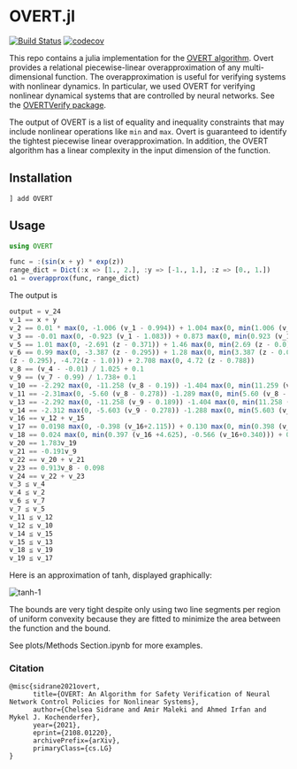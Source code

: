 # OVERT.jl

[![Build Status](https://github.com/sisl/OVERT.jl/workflows/CI/badge.svg)](https://github.com/sisl/OVERT.jl/actions)
[![codecov](https://codecov.io/gh/sisl/OVERT.jl/branch/master/graph/badge.svg)](https://codecov.io/gh/sisl/OVERT.jl)


This repo contains a julia implementation for the [OVERT algorithm](https://arxiv.org/abs/2108.01220). Overt provides a relational piecewise-linear overapproximation of any multi-dimensional function. 
The overapproximation is useful for verifying systems with nonlinear dynamics. 
In particular, we used OVERT for verifying nonlinear dynamical systems that are controlled by neural networks. See the [OVERTVerify package](https://github.com/sisl/OVERTVerify.jl).

The output of OVERT is a list of equality and inequality constraints that may include nonlinear operations like `min` and `max`. Overt is guaranteed to identify the tightest piecewise linear overapproximation. In addition, the OVERT algorithm has a linear complexity in the input dimension of the function.

## Installation
```
] add OVERT
```


## Usage
```julia
using OVERT

func = :(sin(x + y) * exp(z))
range_dict = Dict(:x => [1., 2.], :y => [-1., 1.], :z => [0., 1.])
o1 = overapprox(func, range_dict)

```
The output is
```julia
output = v_24
v_1 == x + y
v_2 == 0.01 * max(0, -1.006 (v_1 - 0.994)) + 1.004 max(0, min(1.006 (v_1 - 0.0), -0.883 (v_1 - 2.126))) + 1.015 max(0, min(0.883 (v_1 - 0.994), -1.144 (v_1 - 3.0))) + 0.151max(0, 1.145 (v_1 - 2.126))
v_3 == -0.01 max(0, -0.923 (v_1 - 1.083)) + 0.873 max(0, min(0.923 (v_1 - 0.0), -1.130 (v_1 - 1.968))) + 0.912 max(0, min(1.130 (v_1 - 1.083), -0.970 (v_1 - 3.0))) + 0.131 max(0, 0.967 (v_1 -1.967))
v_5 == 1.01 max(0, -2.691 (z - 0.371)) + 1.46 max(0, min(2.69 (z - 0.0), -3.02(z - 0.702))) + 2.028 max(0, min(3.024 (z - 0.37), -3.35 (z - 1.0))) + 2.72 max(0, 3.357 (z - 0.702))
v_6 == 0.99 max(0, -3.387 (z - 0.295)) + 1.28 max(0, min(3.387 (z - 0.0), -2.03 (z - 0.788))) + 2.132 max(0, min(2.028
(z - 0.295), -4.72(z - 1.0))) + 2.708 max(0, 4.72 (z - 0.788))
v_8 == (v_4 - -0.01) / 1.025 + 0.1
v_9 == (v_7 - 0.99) / 1.738+ 0.1
v_10 == -2.292 max(0, -11.258 (v_8 - 0.19)) -1.404 max(0, min(11.259 (v_8 - 0.1), -2.138(v_8 - 0.657))) -0.298 max(0, min(2.13 (v_8 - 0.189), -2.255 (v_8 - 1.1))) + 0.105 max(0, 2.255(v_8 - 0.656))
v_11 == -2.31max(0, -5.60 (v_8 - 0.278)) -1.289 max(0, min(5.60 (v_8 - 0.1), -3.129 (v_8 - 0.598))) -0.524 max(0, min(3.129 (v_8 - 0.278), -1.992(v_8 - 1.1))) + 0.0853 max(0, 1.99 (v_8 - 0.598))
v_13 == -2.292 max(0, -11.258 (v_9 - 0.189)) -1.404 max(0, min(11.258 (v_9 - 0.1), -2.138 (v_9 - 0.656))) -0.298 max(0, min(2.138 (v_9 - 0.189), -2.255 (v_9 - 1.1))) + 0.105 max(0, 2.255 (v_9 - 0.657))
v_14 == -2.312 max(0, -5.603 (v_9 - 0.278)) -1.288 max(0, min(5.603 (v_9 - 0.1), -3.129 (v_9 - 0.598))) -0.524 max(0, min(3.129 (v_9 - 0.278), -1.99 (v_9 - 1.1))) + 0.085 max(0, 1.99 (v_9 - 0.598))
v_16 == v_12 + v_15
v_17 == 0.0198 max(0, -0.398 (v_16+2.115)) + 0.130 max(0, min(0.398 (v_16 +4.625), -0.725 (v_16 + 0.736))) + 0.488 max(0, min(0.725(v_16 + 2.115), -1.056 (v_16 - 0.210))) + 1.244 max(0, 1.056(v_16 +0.736))
v_18 == 0.024 max(0, min(0.397 (v_16 +4.625), -0.566 (v_16+0.340))) + 0.544 max(0, min(0.566 (v_16 + 2.106), -1.814 (v_16 - 0.211))) + 1.224 max(0, 1.814(v_16 + 0.340))
v_20 == 1.783v_19
v_21 == -0.191v_9
v_22 == v_20 + v_21
v_23 == 0.913v_8 - 0.098
v_24 == v_22 + v_23
v_3 ≦ v_4
v_4 ≦ v_2
v_6 ≦ v_7
v_7 ≦ v_5
v_11 ≦ v_12
v_12 ≦ v_10
v_14 ≦ v_15
v_15 ≦ v_13
v_18 ≦ v_19
v_19 ≦ v_17
```

Here is an approximation of tanh, displayed graphically:

![tanh-1](https://user-images.githubusercontent.com/14879690/128933192-10c4f4f0-dceb-43f2-b85d-4ac4c69c6bf0.png)

The bounds are very tight despite only using two line segments per region of uniform convexity because they are fitted to minimize the area between the function and the bound.

See plots/Methods Section.ipynb for more examples.

### Citation
```
@misc{sidrane2021overt,
      title={OVERT: An Algorithm for Safety Verification of Neural Network Control Policies for Nonlinear Systems}, 
      author={Chelsea Sidrane and Amir Maleki and Ahmed Irfan and Mykel J. Kochenderfer},
      year={2021},
      eprint={2108.01220},
      archivePrefix={arXiv},
      primaryClass={cs.LG}
}
```

